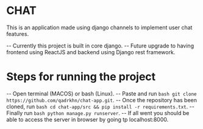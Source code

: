 # CHAT
This is an application made using django channels to implement user chat features.

-- Currently this project is built in core django.
-- Future upgrade to having frontend using ReactJS and backend using Django rest framework.

# Steps for running the project
-- Open terminal (MACOS) or bash (Linux).
-- Paste and run ```bash git clone https://github.com/qadrkhn/chat-app.git```.
-- Once the repository has been cloned, run ```bash cd chat-app/src && pip install -r requirements.txt```.
-- Finally run ```bash python manage.py runserver```.
-- If all went you should be able to access the server in browser by going tp localhost:8000.


